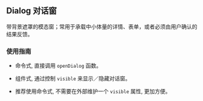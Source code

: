 ## Dialog 对话窗

带背景遮罩的模态窗；常用于承载中小体量的详情、表单，或者必须由用户确认的结果反馈。


### 使用指南

- 命令式, 直接调用 `openDialog` 函数。

- 组件式, 通过控制 `visible` 来显示／隐藏对话窗。

- 推荐使用命令式, 不需要在外部维护一个 `visible` 属性, 更加方便。
